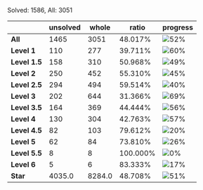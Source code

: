 Solved: 1586, All: 3051

| |unsolved|whole|ratio|progress|
|----|----|----|----|----|
|**All**| 1465 | 3051 | 48.017%| ![52%](https://progress-bar.xyz/52?title=All) |
|**Level 1**| 110 | 277 | 39.711%| ![60%](https://progress-bar.xyz/60?title=All) |
|**Level 1.5**| 158 | 310 | 50.968%| ![49%](https://progress-bar.xyz/49?title=All) |
|**Level 2**| 250 | 452 | 55.310%| ![45%](https://progress-bar.xyz/45?title=All) |
|**Level 2.5**| 294 | 494 | 59.514%| ![40%](https://progress-bar.xyz/40?title=All) |
|**Level 3**| 202 | 644 | 31.366%| ![69%](https://progress-bar.xyz/69?title=All) |
|**Level 3.5**| 164 | 369 | 44.444%| ![56%](https://progress-bar.xyz/56?title=All) |
|**Level 4**| 130 | 304 | 42.763%| ![57%](https://progress-bar.xyz/57?title=All) |
|**Level 4.5**| 82 | 103 | 79.612%| ![20%](https://progress-bar.xyz/20?title=All) |
|**Level 5**| 62 | 84 | 73.810%| ![26%](https://progress-bar.xyz/26?title=All) |
|**Level 5.5**| 8 | 8 | 100.000%| ![0%](https://progress-bar.xyz/0?title=All) |
|**Level 6**| 5 | 6 | 83.333%| ![17%](https://progress-bar.xyz/17?title=All) |
|**Star**|4035.0 | 8284.0 |48.708%| ![51%](https://progress-bar.xyz/51?title=All) |
